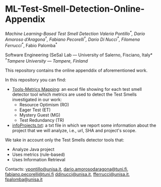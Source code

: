 # ML-Test-Smell-Detection-Online-Appendix
*Machine Learning-Based Test Smell Detection
Valeria Pontillo<sup>\*</sup>, Dario Amoroso d’Aragona<sup>†</sup>, Fabiano Pecorelli<sup>†</sup>,
Dario Di Nucci<sup>\*</sup>, Filomena Ferrucci<sup>\*</sup>*, Fabio Palomba<sup>\*</sup>

*<sup>*</sup>Software Engineering (SeSa) Lab — University of Salerno, Fisciano, Italy* </br>
*<sup>†</sup>Tampere University — Tampere, Finland*

This repository contains the online appenddix of aforementioned work.

In this repository you can find:
- [Tools-Metrics Mapping](https://github.com/darioamorosodaragona-tuni/ML-Test-Smell-Detection-Online-Appendix/blob/main/Tools-Metrics%20Mapping.xlsx): an excel file showing for each test smell detector tool which metrics are used to detect the Test Smells investigated in our work:
    - Resource Optimism (RO)
    - Eager Test (ET)
    - Mystery Guest (MG)
    - Test Redundancy (TR)
- [infoProjects.txt](https://github.com/darioamorosodaragona-tuni/ML-Test-Smell-Detection-Online-Appendix/blob/main/infoProjects.txt): a txt file in which we report some information about the project that we will analyze, i.e., url, SHA and project's scope.

We take in account only the Test Smells detector tools that:
- Analyze Java project
- Uses metrics (rule-based)
- Uses Information Retrieval 

Contacts:
vpontillo@unisa.it, dario.amorosodaragona@tuni.fi, fabiano.pecorelli@tuni.fi
ddinucci@unisa.it, fferrucci@unisa.it, fpalomba@unisa.it





